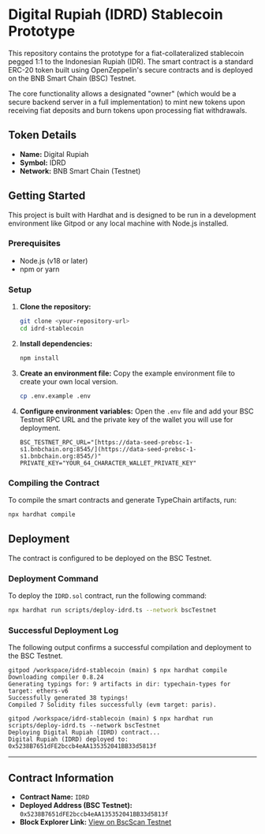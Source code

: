 # Digital Rupiah (IDRD) Stablecoin Prototype

This repository contains the prototype for a fiat-collateralized stablecoin pegged 1:1 to the Indonesian Rupiah (IDR). The smart contract is a standard ERC-20 token built using OpenZeppelin's secure contracts and is deployed on the BNB Smart Chain (BSC) Testnet.

The core functionality allows a designated "owner" (which would be a secure backend server in a full implementation) to mint new tokens upon receiving fiat deposits and burn tokens upon processing fiat withdrawals.

## Token Details

-   **Name:** Digital Rupiah
-   **Symbol:** IDRD
-   **Network:** BNB Smart Chain (Testnet)

## Getting Started

This project is built with Hardhat and is designed to be run in a development environment like Gitpod or any local machine with Node.js installed.

### Prerequisites

-   Node.js (v18 or later)
-   npm or yarn

### Setup

1.  **Clone the repository:**
    ```bash
    git clone <your-repository-url>
    cd idrd-stablecoin
    ```

2.  **Install dependencies:**
    ```bash
    npm install
    ```

3.  **Create an environment file:**
    Copy the example environment file to create your own local version.
    ```bash
    cp .env.example .env
    ```

4.  **Configure environment variables:**
    Open the `.env` file and add your BSC Testnet RPC URL and the private key of the wallet you will use for deployment.
    ```
    BSC_TESTNET_RPC_URL="[https://data-seed-prebsc-1-s1.bnbchain.org:8545/](https://data-seed-prebsc-1-s1.bnbchain.org:8545/)"
    PRIVATE_KEY="YOUR_64_CHARACTER_WALLET_PRIVATE_KEY"
    ```

### Compiling the Contract

To compile the smart contracts and generate TypeChain artifacts, run:

```bash
npx hardhat compile
```

## Deployment

The contract is configured to be deployed on the BSC Testnet.

### Deployment Command

To deploy the `IDRD.sol` contract, run the following command:

```bash
npx hardhat run scripts/deploy-idrd.ts --network bscTestnet
```

### Successful Deployment Log

The following output confirms a successful compilation and deployment to the BSC Testnet.

```
gitpod /workspace/idrd-stablecoin (main) $ npx hardhat compile
Downloading compiler 0.8.24
Generating typings for: 9 artifacts in dir: typechain-types for target: ethers-v6
Successfully generated 38 typings!
Compiled 7 Solidity files successfully (evm target: paris).

gitpod /workspace/idrd-stablecoin (main) $ npx hardhat run scripts/deploy-idrd.ts --network bscTestnet
Deploying Digital Rupiah (IDRD) contract...
Digital Rupiah (IDRD) deployed to: 0x5238B7651dFE2bccb4eAA135352041BB33d5813f
```

---

## Contract Information

-   **Contract Name:** `IDRD`
-   **Deployed Address (BSC Testnet):** `0x5238B7651dFE2bccb4eAA135352041BB33d5813f`
-   **Block Explorer Link:** [View on BscScan Testnet](https://testnet.bscscan.com/address/0x5238B7651dFE2bccb4eAA135352041BB33d5813f)
